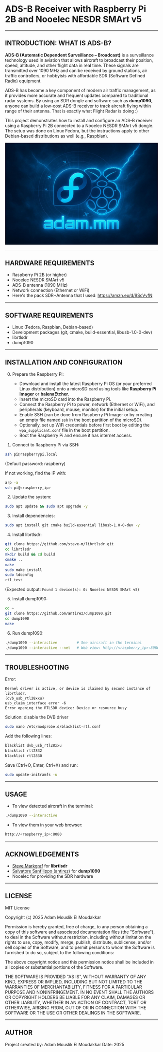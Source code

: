 # ADS-B Receiver with Raspberry Pi 2B and Nooelec NESDR SMArt v5

--------------------------------------------------
INTRODUCTION: WHAT IS ADS-B?
--------------------------------------------------

**ADS-B (Automatic Dependent Surveillance – Broadcast)** is a surveillance technology used in aviation that allows aircraft to broadcast their position, speed, altitude, and other flight data in real time. These signals are transmitted over 1090 MHz and can be received by ground stations, air traffic controllers, or hobbyists with affordable SDR (Software Defined Radio) equipment.

ADS-B has become a key component of modern air traffic management, as it provides more accurate and frequent updates compared to traditional radar systems. By using an SDR dongle and software such as **dump1090**, anyone can build a low-cost ADS-B receiver to track aircraft flying within range of their antenna. That is exactly what Flight Radar is doing :)

This project demonstrates how to install and configure an ADS-B receiver using a Raspberry Pi 2B connected to a Nooelec NESDR SMArt v5 dongle. The setup was done on Linux Fedora, but the instructions apply to other Debian-based distributions as well (e.g., Raspbian).

![Cool ADS-B image](cool_adsb_image.jpg)

--------------------------------------------------
HARDWARE REQUIREMENTS
--------------------------------------------------
- Raspberry Pi 2B (or higher)
- Nooelec NESDR SMArt v5
- ADS-B antenna (1090 MHz)
- Network connection (Ethernet or WiFi)
- Here's the pack SDR+Antenna that I used: https://amzn.eu/d/9ScVvfN

--------------------------------------------------
SOFTWARE REQUIREMENTS
--------------------------------------------------
- Linux (Fedora, Raspbian, Debian-based)
- Development packages (git, cmake, build-essential, libusb-1.0-0-dev)
- librtlsdr
- dump1090

--------------------------------------------------
INSTALLATION AND CONFIGURATION
--------------------------------------------------

0. Prepare the Raspberry Pi:
   - Download and install the latest Raspberry Pi OS (or your preferred Linux distribution) onto a microSD card using tools like **Raspberry Pi Imager** or **balenaEtcher**.
   - Insert the microSD card into the Raspberry Pi.
   - Connect the Raspberry Pi to power, network (Ethernet or WiFi), and peripherals (keyboard, mouse, monitor) for the initial setup.
   - Enable SSH (can be done from Raspberry Pi Imager or by creating an empty file named `ssh` in the boot partition of the microSD).
   - Optionally, set up WiFi credentials before first boot by editing the `wpa_supplicant.conf` file in the boot partition.
   - Boot the Raspberry Pi and ensure it has internet access.

1. Connect to Raspberry Pi via SSH:
```bash
ssh pi@raspberrypi.local
```
(Default password: raspberry)

If not working, find the IP with:
```bash
arp -a
ssh pi@<raspberry_ip>
```

2. Update the system:
```bash
sudo apt update && sudo apt upgrade -y
```

3. Install dependencies:
```bash
sudo apt install git cmake build-essential libusb-1.0-0-dev -y
```

4. Install librtlsdr:
```bash
git clone https://github.com/steve-m/librtlsdr.git
cd librtlsdr
mkdir build && cd build
cmake ..
make
sudo make install
sudo ldconfig
rtl_test
```

(Expected output: `Found 1 device(s): 0: Nooelec NESDR SMArt v5`)

5. Install dump1090:
```bash
cd ~
git clone https://github.com/antirez/dump1090.git
cd dump1090
make
```

6. Run dump1090:
```bash
./dump1090 --interactive         # See aircraft in the terminal
./dump1090 --interactive --net   # Web view: http://<raspberry_ip>:8080
```

--------------------------------------------------
TROUBLESHOOTING
--------------------------------------------------

Error: 
```
Kernel driver is active, or device is claimed by second instance of librtlsdr. 
(dvb_usb_rtl28xxu) 
usb_claim_interface error -6
Error opening the RTLSDR device: Device or resource busy
```

Solution: disable the DVB driver
```bash
sudo nano /etc/modprobe.d/blacklist-rtl.conf
```

Add the following lines:
```bash
blacklist dvb_usb_rtl28xxu
blacklist rtl2832
blacklist rtl2830
```

Save (Ctrl+O, Enter, Ctrl+X) and run:
```bash
sudo update-initramfs -u
```

--------------------------------------------------
USAGE
--------------------------------------------------
- To view detected aircraft in the terminal:
```bash
./dump1090 --interactive
```

- To view them in your web browser:
```bash
http://<raspberry_ip>:8080
```

--------------------------------------------------
ACKNOWLEDGEMENTS
--------------------------------------------------
- [Steve Markgraf](https://github.com/steve-m) for **librtlsdr**
- [Salvatore Sanfilippo (antirez)](https://github.com/antirez) for **dump1090**
- Nooelec for providing the SDR hardware

--------------------------------------------------
LICENSE
--------------------------------------------------
MIT License

Copyright (c) 2025 Adam Mouslik El Moudakkar

Permission is hereby granted, free of charge, to any person obtaining a copy
of this software and associated documentation files (the "Software"), to deal
in the Software without restriction, including without limitation the rights
to use, copy, modify, merge, publish, distribute, sublicense, and/or sell
copies of the Software, and to permit persons to whom the Software is
furnished to do so, subject to the following conditions:

The above copyright notice and this permission notice shall be included in all
copies or substantial portions of the Software.

THE SOFTWARE IS PROVIDED "AS IS", WITHOUT WARRANTY OF ANY KIND, EXPRESS OR
IMPLIED, INCLUDING BUT NOT LIMITED TO THE WARRANTIES OF MERCHANTABILITY,
FITNESS FOR A PARTICULAR PURPOSE AND NONINFRINGEMENT. IN NO EVENT SHALL THE
AUTHORS OR COPYRIGHT HOLDERS BE LIABLE FOR ANY CLAIM, DAMAGES OR OTHER
LIABILITY, WHETHER IN AN ACTION OF CONTRACT, TORT OR OTHERWISE, ARISING FROM,
OUT OF OR IN CONNECTION WITH THE SOFTWARE OR THE USE OR OTHER DEALINGS IN THE
SOFTWARE.

--------------------------------------------------
AUTHOR
--------------------------------------------------
Project created by: Adam Mouslik El Moudakkar
Date: 2025
